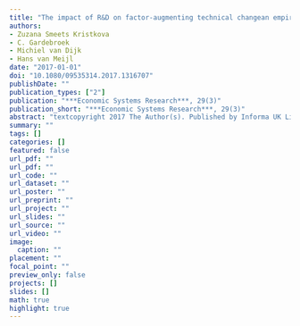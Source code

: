 ```yaml
---
title: "The impact of R&D on factor-augmenting technical changean empirical assessment at the sector level"
authors: 
- Zuzana Smeets Kristkova
- C. Gardebroek
- Michiel van Dijk
- Hans van Meijl
date: "2017-01-01"
doi: "10.1080/09535314.2017.1316707"
publishDate: ""
publication_types: ["2"]
publication: "***Economic Systems Research***, 29(3)"
publication_short: "***Economic Systems Research***, 29(3)"
abstract: "textcopyright 2017 The Author(s). Published by Informa UK Limited, trading as Taylor & Francis Group. The aim of the paper is to quantify endogenous factor-augmenting technical change driven by R & D investments in a panel of 11 OECD countries over 19872007. This paper contributes to the scant empirical evidence on the speed, sources and direction of technical change for various sectors and production factors. Assuming cost-minimization behavior, a CES framework is used to derive a system of equations that is estimated by a GMM system estimator. The estimated factor-augmenting technology parameters show that in most sectors, technical change was labor-augmenting and labor-saving. Statistically significant effects of manufacturing and services R & D were found on factor-augmenting technical change (with the highest R & D elasticities found in the high-tech manufacturing and transport, storage and communication sectors). Whereas in-house R & D stimulates total factor productivity, R & D spilled over to other sectors has a capital-augmenting effect accompanied by a higher use of labor. The results of this study provide a starting point for incorporating endogenous factor-augmenting technical change in impact assessment models aimed at broad policy analysis including economic growth, food security or climate change."
summary: ""
tags: []
categories: []
featured: false
url_pdf: ""
url_pdf: ""
url_code: ""
url_dataset: ""
url_poster: ""
url_preprint: ""
url_project: ""
url_slides: ""
url_source: ""
url_video: ""
image: 
  caption: ""
placement: ""
focal_point: ""
preview_only: false
projects: []
slides: []
math: true
highlight: true
---
```

